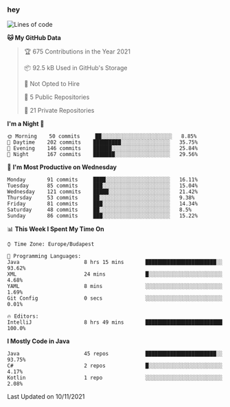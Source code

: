 ### hey

<!--START_SECTION:waka-->
![Lines of code](https://img.shields.io/badge/From%20Hello%20World%20I%27ve%20Written-466321%20lines%20of%20code-blue)

**🐱 My GitHub Data** 

> 🏆 675 Contributions in the Year 2021
 > 
> 📦 92.5 kB Used in GitHub's Storage 
 > 
> 🚫 Not Opted to Hire
 > 
> 📜 5 Public Repositories 
 > 
> 🔑 21 Private Repositories  
 > 
**I'm a Night 🦉** 

```text
🌞 Morning    50 commits     ██░░░░░░░░░░░░░░░░░░░░░░░   8.85% 
🌆 Daytime    202 commits    █████████░░░░░░░░░░░░░░░░   35.75% 
🌃 Evening    146 commits    ██████░░░░░░░░░░░░░░░░░░░   25.84% 
🌙 Night      167 commits    ███████░░░░░░░░░░░░░░░░░░   29.56%

```
📅 **I'm Most Productive on Wednesday** 

```text
Monday       91 commits     ████░░░░░░░░░░░░░░░░░░░░░   16.11% 
Tuesday      85 commits     ███░░░░░░░░░░░░░░░░░░░░░░   15.04% 
Wednesday    121 commits    █████░░░░░░░░░░░░░░░░░░░░   21.42% 
Thursday     53 commits     ██░░░░░░░░░░░░░░░░░░░░░░░   9.38% 
Friday       81 commits     ███░░░░░░░░░░░░░░░░░░░░░░   14.34% 
Saturday     48 commits     ██░░░░░░░░░░░░░░░░░░░░░░░   8.5% 
Sunday       86 commits     ███░░░░░░░░░░░░░░░░░░░░░░   15.22%

```


📊 **This Week I Spent My Time On** 

```text
⌚︎ Time Zone: Europe/Budapest

💬 Programming Languages: 
Java                     8 hrs 15 mins       ███████████████████████░░   93.62% 
XML                      24 mins             █░░░░░░░░░░░░░░░░░░░░░░░░   4.68% 
YAML                     8 mins              ░░░░░░░░░░░░░░░░░░░░░░░░░   1.69% 
Git Config               0 secs              ░░░░░░░░░░░░░░░░░░░░░░░░░   0.01%

🔥 Editors: 
IntelliJ                 8 hrs 49 mins       █████████████████████████   100.0%

```

**I Mostly Code in Java** 

```text
Java                     45 repos            ███████████████████████░░   93.75% 
C#                       2 repos             █░░░░░░░░░░░░░░░░░░░░░░░░   4.17% 
Kotlin                   1 repo              ░░░░░░░░░░░░░░░░░░░░░░░░░   2.08%

```



 Last Updated on 10/11/2021
<!--END_SECTION:waka-->
